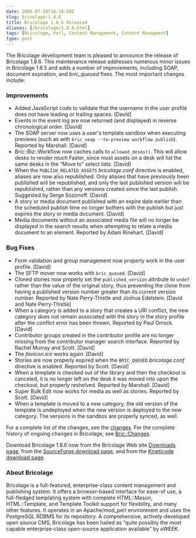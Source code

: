 ```yaml
--- 
date: 2005-07-19T16:18:50Z
slug: bricolage-1.8.6
title: Bricolage 1.8.6 Released
aliases: [/bricolage/1.8.6.html]
tags: [Bricolage, Perl, Content Management, Content Managment]
type: post
---
```


The Bricolage development team is pleased to announce the release of Bricolage
1.8.6. This maintenance release addresses numerous minor issues in Bricolage
1.8.5 and adds a number of improvements, including SOAP, document expiration,
and *bric\_queued* fixes. The most important changes include:

### Improvements

-   Added JavaScript code to validate that the username in the user profile does
    not have leading or trailing spaces. \[David\]
-   Events in the event log are now returned (and displayed) in reverse
    chronological order. \[David\]
-   The SOAP server now uses a user's template sandbox when executing previews
    (such as with `bric_soap --to-preview workflow publish`). Reported by
    Marshall. \[David\]
-   Bric::Biz::Workflow now caches calls to `allowed_desks()`. This will allow
    desks to render *much* Faster, since most assets on a desk will list the
    same desks in the “Move to” select lists. \[David\]
-   When the `PUBLISH_RELATED_ASSETS` *bricolage.conf* directive is enabled,
    aliases are now also republished. Only aliases that have previously been
    published will be republished, and only the last published version will be
    republished, rather than any versions created since the last publish.
    Suggested by Serge Sozonoff. \[David\]
-   A story or media document published with an expire date earlier than the
    scheduled publish time no longer bothers with the publish but just expires
    the story or media document. \[David\]
-   Media documents without an associated media file will no longer be displayed
    in the search results when attempting to relate a media document to an
    element. Reported by Adam Rinehart. \[David\]

### Bug Fixes

-   Form validation and group management now properly work in the user profile.
    \[David\]
-   The SFTP mover now works with `bric_queued`. \[David\]
-   Cloned stories now properly set the `published_version` attribute to `undef`
    rather than the value of the original story, thus preventing the clone from
    having a published version number greater than its current version number.
    Reported by Nate Perry-Thistle and Joshua Edelstein. \[David and Nate
    Perry-Thistle\]
-   When a category is added to a story that creates a URI conflict, the new
    category does not remain associated with the story in the story profile
    after the conflict error has been thrown. Reported by Paul Orrock. \[David\]
-   Contributor groups created in the contributor profile are no longer missing
    from the contributor manager search interface. Reported by Rachel Murray and
    Scott. \[David\]
-   The *favicon.ico* works again. \[David\]
-   Stories are now properly expired when the `BRIC_QUEUED` *bricolage.conf*
    directive is enabled. Reported by Scott. \[David\]
-   When a template is checked out of the library and then the checkout is
    canceled, it is no longer left on the desk it was moved into upon the
    checkout, but properly reshelved. Reported by Marshall. \[David\]
-   Super Bulk Edit now works for media as well as stories. Reported by Scott.
    \[David\]
-   When a template is moved to a new category, the old version of the template
    is undeployed when the new version is deployed to the new category. The
    versions in the sandbox are properly synced, as well.

For a complete list of the changes, see the [changes]. For the complete history
of ongoing changes in Bricolage, see [Bric::Changes].

Download Bricolage 1.8.6 now from the Bricolage Web site [Downloads page], from
the [SourceForge download page], and from the [Kineticode download page].

### About Bricolage

Bricolage is a full-featured, enterprise-class content management and publishing
system. It offers a browser-based interface for ease-of use, a full-fledged
templating system with complete HTML::Mason, HTML::Template, and Template
Toolkit support for flexibility, and many other features. It operates in an
Apache/mod\_perl environment and uses the PostgreSQL RDBMS for its repository. A
comprehensive, actively-developed open source CMS, Bricolage has been hailed as
“quite possibly the most capable enterprise-class open-source application
available” by *eWEEK*.

  [changes]: http://www.bricolage.cc/news/announce/changes/bricolage-1.8.6/
  [Bric::Changes]: http://www.bricolage.cc/docs/api/current/Bric::Changes
  [Downloads page]: http://www.bricolage.cc/downloads/
  [SourceForge download page]: http://sourceforge.net/project/showfiles.php?group_id=34789
  [Kineticode download page]: https://www.kineticode.com/bricolage/index2.html
